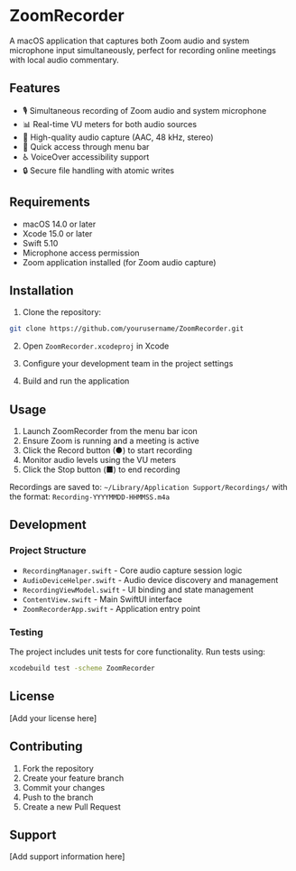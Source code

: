 # ZoomRecorder

A macOS application that captures both Zoom audio and system microphone input simultaneously, perfect for recording online meetings with local audio commentary.

## Features

- 🎙️ Simultaneous recording of Zoom audio and system microphone
- 📊 Real-time VU meters for both audio sources
- 🎯 High-quality audio capture (AAC, 48 kHz, stereo)
- 🚀 Quick access through menu bar
- ♿ VoiceOver accessibility support
- 🔒 Secure file handling with atomic writes

## Requirements

- macOS 14.0 or later
- Xcode 15.0 or later
- Swift 5.10
- Microphone access permission
- Zoom application installed (for Zoom audio capture)

## Installation

1. Clone the repository:
```bash
git clone https://github.com/yourusername/ZoomRecorder.git
```

2. Open `ZoomRecorder.xcodeproj` in Xcode

3. Configure your development team in the project settings

4. Build and run the application

## Usage

1. Launch ZoomRecorder from the menu bar icon
2. Ensure Zoom is running and a meeting is active
3. Click the Record button (●) to start recording
4. Monitor audio levels using the VU meters
5. Click the Stop button (■) to end recording

Recordings are saved to: `~/Library/Application Support/Recordings/` with the format: `Recording-YYYYMMDD-HHMMSS.m4a`

## Development

### Project Structure

- `RecordingManager.swift` - Core audio capture session logic
- `AudioDeviceHelper.swift` - Audio device discovery and management
- `RecordingViewModel.swift` - UI binding and state management
- `ContentView.swift` - Main SwiftUI interface
- `ZoomRecorderApp.swift` - Application entry point

### Testing

The project includes unit tests for core functionality. Run tests using:
```bash
xcodebuild test -scheme ZoomRecorder
```

## License

[Add your license here]

## Contributing

1. Fork the repository
2. Create your feature branch
3. Commit your changes
4. Push to the branch
5. Create a new Pull Request

## Support

[Add support information here] 